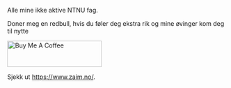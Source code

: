 Alle mine ikke aktive NTNU fag.

Doner meg en redbull, hvis du føler deg ekstra rik og mine øvinger kom deg til nytte

<a href="https://www.buymeacoffee.com/zenjjim" target="_blank"><img src="https://cdn.buymeacoffee.com/buttons/v2/default-yellow.png" alt="Buy Me A Coffee" style="height: 60px !important;width: 217px !important;" ></a> 

Sjekk ut https://www.zaim.no/.
